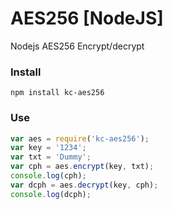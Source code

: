 # AES256 [NodeJS]
Nodejs AES256 Encrypt/decrypt

### Install
```
npm install kc-aes256
```

### Use
```js
var aes = require('kc-aes256');
var key = '1234';
var txt = 'Dummy';
var cph = aes.encrypt(key, txt);
console.log(cph);
var dcph = aes.decrypt(key, cph);
console.log(dcph);
```
